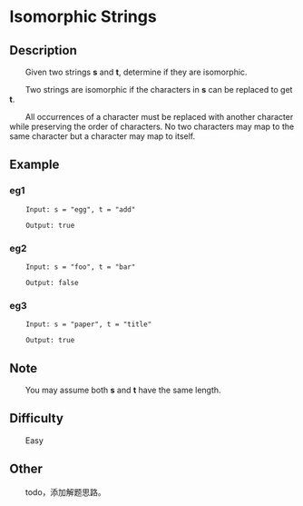 # Isomorphic Strings

## Description

&emsp;&emsp;Given two strings **s** and **t**, determine if they are isomorphic.

&emsp;&emsp;Two strings are isomorphic if the characters in **s** can be replaced to get **t**.

&emsp;&emsp;All occurrences of a character must be replaced with another character while preserving the order of 
characters. No two characters may map to the same character but a character may map to itself.

## Example

### eg1

```
    Input: s = "egg", t = "add"
    
    Output: true
```

### eg2

```
    Input: s = "foo", t = "bar"
    
    Output: false
```

### eg3

```
    Input: s = "paper", t = "title"
    
    Output: true
```

## Note

&emsp;&emsp;You may assume both **s** and **t** have the same length.

## Difficulty

&emsp;&emsp;Easy

## Other

&emsp;&emsp;todo，添加解题思路。